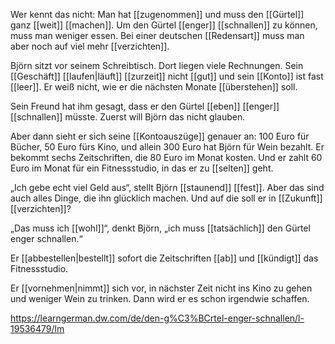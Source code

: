 Wer kennt das nicht: Man hat [[zugenommen]] und muss den [[Gürtel]] ganz [[weit]] [[machen]]. Um den Gürtel [[enger]] [[schnallen]] zu können, muss man weniger essen. Bei einer deutschen [[Redensart]] muss man aber noch auf viel mehr [[verzichten]].
  
Björn sitzt vor seinem Schreibtisch. Dort liegen viele Rechnungen. Sein [[Geschäft]] [[laufen|läuft]] [[zurzeit]] nicht [[gut]] und sein [[Konto]] ist fast [[leer]]. Er weiß nicht, wie er die nächsten Monate [[überstehen]] soll. 

Sein Freund hat ihm gesagt, dass er den Gürtel [[eben]] [[enger]] [[schnallen]] müsste. Zuerst will Björn das nicht glauben. 

Aber dann sieht er sich seine [[Kontoauszüge]] genauer an: 100 Euro für Bücher, 50 Euro fürs Kino, und allein 300 Euro hat Björn für Wein bezahlt. Er bekommt sechs Zeitschriften, die 80 Euro im Monat kosten. Und er zahlt 60 Euro im Monat für ein Fitnessstudio, in das er zu [[selten]] geht. 

„Ich gebe echt viel Geld aus“, stellt Björn [[staunend]] [[fest]]. Aber das sind auch alles Dinge, die ihn glücklich machen. Und auf die soll er in [[Zukunft]] [[verzichten]]?

„Das muss ich [[wohl]]“, denkt Björn, „ich muss [[tatsächlich]] den Gürtel enger schnallen.“ 

Er [[abbestellen|bestellt]] sofort die Zeitschriften [[ab]] und [[kündigt]] das Fitnessstudio. 

Er [[vornehmen|nimmt]] sich vor, in nächster Zeit nicht ins Kino zu gehen und weniger Wein zu trinken. Dann wird er es schon irgendwie schaffen.

https://learngerman.dw.com/de/den-g%C3%BCrtel-enger-schnallen/l-19536479/lm

